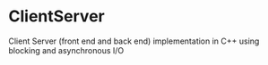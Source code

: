 # ClientServer
Client Server (front end and back end) implementation in C++ using blocking and asynchronous I/O
